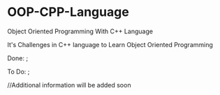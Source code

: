 # OOP-CPP-Language
Object Oriented Programming With C++ Language

It's Challenges in C++ language to Learn Object Oriented Programming

Done: ;

To Do: ;

//Additional information will be added soon
